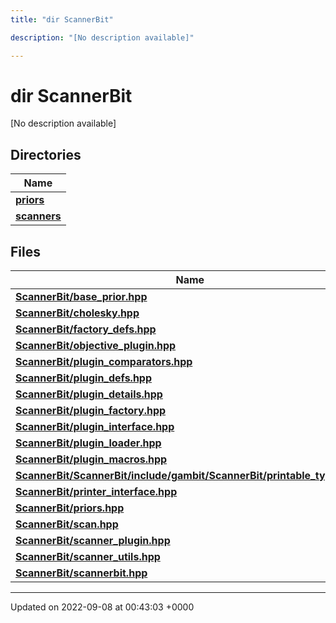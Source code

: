 ```yaml
---
title: "dir ScannerBit"

description: "[No description available]"

---
```


# dir ScannerBit

[No description available]

## Directories

| Name           |
| -------------- |
| **[priors](/documentation/code/files/dir_fcd5a9dbbf1819829d7ec1014844ab30/#dir-priors)**  |
| **[scanners](/documentation/code/files/dir_d8899288cb095d9f40a7187612d7e0b7/#dir-scanners)**  |

## Files

| Name           |
| -------------- |
| **[ScannerBit/base_prior.hpp](/documentation/code/files/base__prior_8hpp/#file-base-prior-hpp)**  |
| **[ScannerBit/cholesky.hpp](/documentation/code/files/cholesky_8hpp/#file-cholesky-hpp)**  |
| **[ScannerBit/factory_defs.hpp](/documentation/code/files/factory__defs_8hpp/#file-factory-defs-hpp)**  |
| **[ScannerBit/objective_plugin.hpp](/documentation/code/files/objective__plugin_8hpp/#file-objective-plugin-hpp)**  |
| **[ScannerBit/plugin_comparators.hpp](/documentation/code/files/plugin__comparators_8hpp/#file-plugin-comparators-hpp)**  |
| **[ScannerBit/plugin_defs.hpp](/documentation/code/files/plugin__defs_8hpp/#file-plugin-defs-hpp)**  |
| **[ScannerBit/plugin_details.hpp](/documentation/code/files/plugin__details_8hpp/#file-plugin-details-hpp)**  |
| **[ScannerBit/plugin_factory.hpp](/documentation/code/files/plugin__factory_8hpp/#file-plugin-factory-hpp)**  |
| **[ScannerBit/plugin_interface.hpp](/documentation/code/files/plugin__interface_8hpp/#file-plugin-interface-hpp)**  |
| **[ScannerBit/plugin_loader.hpp](/documentation/code/files/plugin__loader_8hpp/#file-plugin-loader-hpp)**  |
| **[ScannerBit/plugin_macros.hpp](/documentation/code/files/plugin__macros_8hpp/#file-plugin-macros-hpp)**  |
| **[ScannerBit/ScannerBit/include/gambit/ScannerBit/printable_types.hpp](/documentation/code/files/scannerbit_2include_2gambit_2scannerbit_2printable__types_8hpp/#file-scannerbit-include-gambit-scannerbit-printable-types-hpp)**  |
| **[ScannerBit/printer_interface.hpp](/documentation/code/files/printer__interface_8hpp/#file-printer-interface-hpp)**  |
| **[ScannerBit/priors.hpp](/documentation/code/files/priors_8hpp/#file-priors-hpp)**  |
| **[ScannerBit/scan.hpp](/documentation/code/files/scan_8hpp/#file-scan-hpp)**  |
| **[ScannerBit/scanner_plugin.hpp](/documentation/code/files/scanner__plugin_8hpp/#file-scanner-plugin-hpp)**  |
| **[ScannerBit/scanner_utils.hpp](/documentation/code/files/scanner__utils_8hpp/#file-scanner-utils-hpp)**  |
| **[ScannerBit/scannerbit.hpp](/documentation/code/files/scannerbit_8hpp/#file-scannerbit-hpp)**  |






-------------------------------

Updated on 2022-09-08 at 00:43:03 +0000
